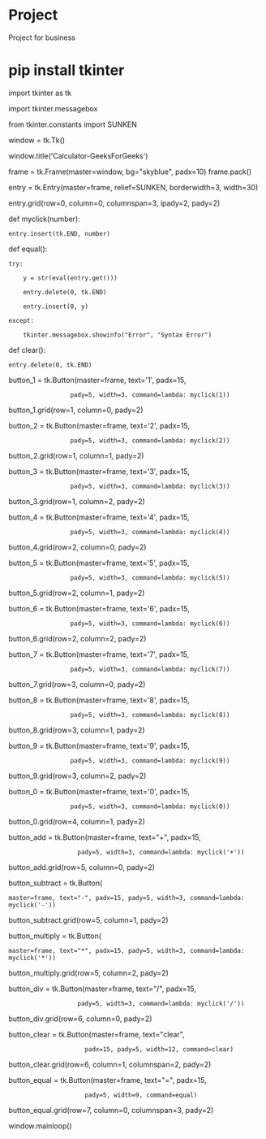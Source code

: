 # Project
Project for business 

# pip install tkinter

import tkinter as tk

import tkinter.messagebox

from tkinter.constants import SUNKEN
 

window = tk.Tk()

window.title('Calculator-GeeksForGeeks')

frame = tk.Frame(master=window, bg="skyblue", padx=10)
frame.pack()

entry = tk.Entry(master=frame, relief=SUNKEN, borderwidth=3, width=30)

entry.grid(row=0, column=0, columnspan=3, ipady=2, pady=2)
 
 

def myclick(number):

    entry.insert(tk.END, number)
 
 

def equal():

    try:

        y = str(eval(entry.get()))

        entry.delete(0, tk.END)

        entry.insert(0, y)

    except:

        tkinter.messagebox.showinfo("Error", "Syntax Error")
 
 

def clear():

    entry.delete(0, tk.END)
 
 

button_1 = tk.Button(master=frame, text='1', padx=15,

                     pady=5, width=3, command=lambda: myclick(1))

button_1.grid(row=1, column=0, pady=2)

button_2 = tk.Button(master=frame, text='2', padx=15,

                     pady=5, width=3, command=lambda: myclick(2))

button_2.grid(row=1, column=1, pady=2)

button_3 = tk.Button(master=frame, text='3', padx=15,

                     pady=5, width=3, command=lambda: myclick(3))

button_3.grid(row=1, column=2, pady=2)

button_4 = tk.Button(master=frame, text='4', padx=15,

                     pady=5, width=3, command=lambda: myclick(4))

button_4.grid(row=2, column=0, pady=2)

button_5 = tk.Button(master=frame, text='5', padx=15,

                     pady=5, width=3, command=lambda: myclick(5))

button_5.grid(row=2, column=1, pady=2)

button_6 = tk.Button(master=frame, text='6', padx=15,

                     pady=5, width=3, command=lambda: myclick(6))

button_6.grid(row=2, column=2, pady=2)

button_7 = tk.Button(master=frame, text='7', padx=15,

                     pady=5, width=3, command=lambda: myclick(7))

button_7.grid(row=3, column=0, pady=2)

button_8 = tk.Button(master=frame, text='8', padx=15,

                     pady=5, width=3, command=lambda: myclick(8))

button_8.grid(row=3, column=1, pady=2)

button_9 = tk.Button(master=frame, text='9', padx=15,

                     pady=5, width=3, command=lambda: myclick(9))

button_9.grid(row=3, column=2, pady=2)

button_0 = tk.Button(master=frame, text='0', padx=15,

                     pady=5, width=3, command=lambda: myclick(0))

button_0.grid(row=4, column=1, pady=2)
 

button_add = tk.Button(master=frame, text="+", padx=15,

                       pady=5, width=3, command=lambda: myclick('+'))

button_add.grid(row=5, column=0, pady=2)
 

button_subtract = tk.Button(

    master=frame, text="-", padx=15, pady=5, width=3, command=lambda: myclick('-'))

button_subtract.grid(row=5, column=1, pady=2)
 

button_multiply = tk.Button(

    master=frame, text="*", padx=15, pady=5, width=3, command=lambda: myclick('*'))

button_multiply.grid(row=5, column=2, pady=2)
 

button_div = tk.Button(master=frame, text="/", padx=15,

                       pady=5, width=3, command=lambda: myclick('/'))

button_div.grid(row=6, column=0, pady=2)
 

button_clear = tk.Button(master=frame, text="clear",

                         padx=15, pady=5, width=12, command=clear)

button_clear.grid(row=6, column=1, columnspan=2, pady=2)
 

button_equal = tk.Button(master=frame, text="=", padx=15,

                         pady=5, width=9, command=equal)

button_equal.grid(row=7, column=0, columnspan=3, pady=2)
 
window.mainloop()
